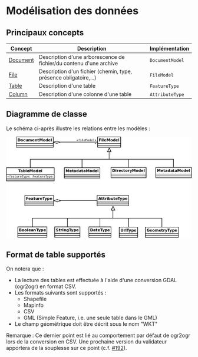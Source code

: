 
# Modélisation des données

## Principaux concepts

| Concept                                                       | Description                                                        | Implémentation  |
| ------------------------------------------------------------- | ------------------------------------------------------------------ | --------------- |
| [Document](https://github.com/IGNF/validator-schema#document) | Description d'une arborescence de fichier/du contenu d'une archive | `DocumentModel` |
| [File](https://github.com/IGNF/validator-schema#file)         | Description d'un fichier (chemin, type, présence obligatoire,...)  | `FileModel`     |
| [Table](https://github.com/IGNF/validator-schema#table)       | Description d'une table                                            | `FeatureType`   |
| [Column](https://github.com/IGNF/validator-schema#column)     | Description d'une colonne d'une table                              | `AttributeType` |

## Diagramme de classe

Le schéma ci-après illustre les relations entre les modèles :

![Diagramme de classe](img/class-diagram.jpeg)

## Format de table supportés

On notera que :

* La lecture des tables est effectuée à l'aide d'une conversion GDAL (ogr2ogr) en format CSV.
* Les formats suivants sont supportés :
  * Shapefile
  * Mapinfo
  * CSV
  * GML (Simple Feature, i.e. une seule table dans le GML)
* Le champ géométrique doit être décrit sous le nom "WKT"

Remarque : Ce dernier point est lié au comportement par défaut de ogr2ogr lors de la conversion en CSV. Une prochaine version du validateur apportera de la souplesse sur ce point (c.f. [#192](https://github.com/IGNF/validator/issues/192)).
